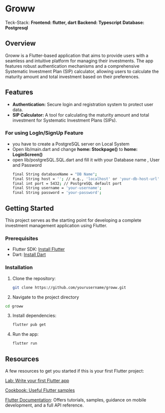 # Groww

Teck-Stack:
**Frontend: flutter, dart**
**Backend: Typescript**
**Database: Postgresql**

## Overview

Groww is a Flutter-based application that aims to provide users with a seamless and intuitive platform for managing their investments. The app features robust authentication mechanisms and a comprehensive Systematic Investment Plan (SIP) calculator, allowing users to calculate the maturity amount and total investment based on their preferences.

## Features

- **Authentication:** Secure login and registration system to protect user data.
- **SIP Calculator:** A tool for calculating the maturity amount and total investment for Systematic Investment Plans (SIPs).

### For using LogIn/SignUp Feature 
- you have to create a PostgreSQL server on Local System
- Open lib/main.dart  and change **home: Stockpage()** to **home: LoginScreen()**
- open lib/postgreSQL.SQL.dart and fill it with your Database name , User and Password
  ```bash
  final String databaseName = "DB Name";
  final String host = ''; // e.g., 'localhost' or 'your-db-host-url'
  final int port = 5432; // PostgreSQL default port
  final String username = 'your-username';
  final String password = 'your-password';
  ```

## Getting Started

This project serves as the starting point for developing a complete investment management application using Flutter.

### Prerequisites

- Flutter SDK: [Install Flutter](https://docs.flutter.dev/get-started/install)
- Dart: [Install Dart](https://dart.dev/get-dart)

### Installation

1. Clone the repository:
   ```bash
   git clone https://github.com/yourusername/groww.git
   ```

2. Navigate to the project directory
  ```bash
  cd groww
  ```
3. Install dependencies:
   ```bash
   flutter pub get
   ```
4. Run the app:
   ```bash
   flutter run
   ```

## Resources
A few resources to get you started if this is your first Flutter project:

[Lab: Write your first Flutter app](https://docs.flutter.dev/get-started/codelab)

[Cookbook: Useful Flutter samples](https://docs.flutter.dev/cookbook)

[Flutter Documentation](https://docs.flutter.dev/): Offers tutorials, samples, guidance on mobile development, and a full API reference.

